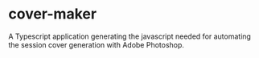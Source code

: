 # cover-maker
A Typescript application generating the javascript needed for automating the session cover generation with Adobe Photoshop.
